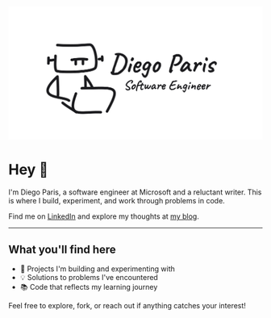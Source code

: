 <a href="https://github.com/Diego-Paris/Diego-Paris">
  <picture>
    <source media="(prefers-color-scheme: dark)" srcset="https://raw.githubusercontent.com/Diego-Paris/Diego-Paris/refs/heads/master/social-preview-image.png">
    <img alt="Diego Paris's GitHub Profile README" src="https://raw.githubusercontent.com/Diego-Paris/Diego-Paris/refs/heads/master/preview.png">
  </picture>
</a>

# Hey 👋

I'm Diego Paris, a software engineer at Microsoft and a reluctant writer. This is where I build, experiment, and work through problems in code.

Find me on [LinkedIn](your-linkedin-url) and explore my thoughts at [my blog](https://diegoparis.com).

---

## What you'll find here
- 🚀 Projects I'm building and experimenting with
- 💡 Solutions to problems I've encountered
- 📚 Code that reflects my learning journey

Feel free to explore, fork, or reach out if anything catches your interest!

